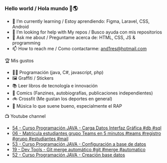 ### Hello world / Hola mundo 👋🌎

<!--
**xaca/xaca** is a ✨ _special_ ✨ repository because its `README.md` (this file) appears on your GitHub profile.

Here are some ideas to get you started:
-->

- 🌱 I’m currently learning / Estoy aprendiendo: Figma, Laravel, CSS, Android
- 🤔 I’m looking for help with My repos / Busco ayuda con mis repositorios
- 💬 Ask me about / Preguntame acerca de: HTML, CSS, JS & programming 
- 📫 How to reach me / Como contactarme: and1res@hotmail.com

🏆 Mis gustos
- 👨‍💻 Programación (java, C#, javascript, php)
- 🖼️ Graffiti / Stickers
- 📚 Leer libros de tecnología e innovación
- 💢 Comics (Fanzines, autobiografías, publicaciones independientes)
- 🚲 Crossfit (Me gustan los deportes en general)
- 🎤 Música lo que suene bueno, especialmente el RAP
<!--
📝 Frases
- "I only smile in the dark, I only smile when it's complicated" Raybiez
- "De lo que ves créete la mitad de lo que no ves no te creas nada" Kase O
-->
📺 Youtube channel
<!-- BLOG-POST-LIST:START -->
- [54 - Curso Programación JAVA - Carga Datos Interfaz Gráfica #db #sql](https://www.youtube.com/watch?v=CQ4ScXK26dI)
- [06 - Matricula estudiantes grupo Teams en 5 minutos #teams #registro #grupo #estudiantes #mail](https://www.youtube.com/watch?v=IiEeemmy33U)
- [53 - Curso Programación JAVA - Configuración a base de datos](https://www.youtube.com/watch?v=kznTI3Xx1FA)
- [19 - Dev Tools - Git merge automático #git #merge #automatico](https://www.youtube.com/watch?v=Qcznl1NF7bQ)
- [52 - Curso Programación JAVA - Creación base datos](https://www.youtube.com/watch?v=jZoljYB09M0)
<!-- BLOG-POST-LIST:END -->
